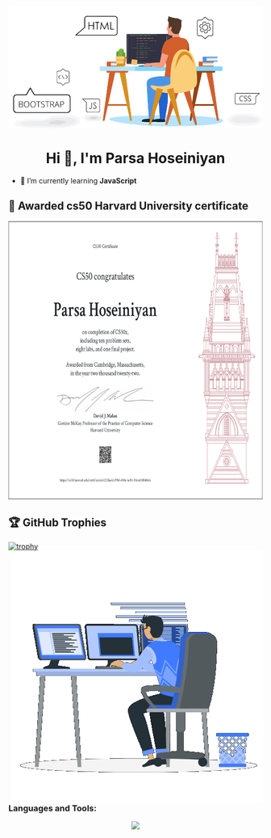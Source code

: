 <img src="coder2.gif" style="">

<strong align="center"><h1 align="center">Hi 👋, I'm Parsa Hoseiniyan</h1></strong>

- 🌱 I’m currently learning **JavaScript**

## 🥇 Awarded cs50 Harvard University certificate
<img src="CS50x.png" style="width: 900px; height: 550px;">

## 🏆 GitHub Trophies
[![trophy](https://github-profile-trophy.vercel.app/?username=ParsaHoseiniyan&theme=algolia)](https://github.com/ParsaHoseiniyan/github-profile-trophy)
<img align="right" src="coding-boy.gif"></img>

<h3 align="left">Languages and Tools:</h3>
<p align="center">
  <a href="https://skillicons.dev">
    <img src="https://skillicons.dev/icons?i=c,html,css,bootstrap,js,py,flask,sqlite,materialui,firebase,git,github,md,ps,discord,vscode" />
    
  </a>
</p>
